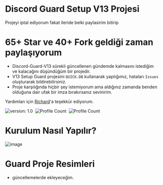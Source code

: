 # Discord Guard Setup V13 Projesi

Projeyi iptal ediyorum fakat ileride belki paylasirim bitirip

# 65+ Star ve 40+ Fork geldiği zaman paylaşıyorum
- Discord-Guard-V13 sürekli güncellenen gündemde kalmasını istediğim ve kalacağını düşündüğüm bir projedir.
- V13 Setup Guard projesini `QUICK.DB` kullanarak yaptığımız, hataları `Issues` oluşturarak bildirebilirsiniz.
- Proje karşılığında hiçbir şey istemiyorum ama aldığınız zamanda benden olduğuna dair ufak bir imza bırakırsanız sevinirim.

Yardımları için [Richard](https://github.com/belaliyim)'a teşekkür ediyorum.

![version: 1.0](https://img.shields.io/badge/Version-1.0-informational&color=yellow)&nbsp;
![Profile Count](https://komarev.com/ghpvc/?username=floxyshu&color=blue)&nbsp;
![Profile Count](https://komarev.com/ghpvc/?username=discord-guard-v13&label=Project%20visits&color=blueviolet)&nbsp;

# Kurulum Nasıl Yapılır?
![image](https://user-images.githubusercontent.com/97298322/170819492-8125ed0e-1066-40b6-8810-991e44c46e9d.png)

# Guard Proje Resimleri
- güncellemelerde ekleyeceğim.
